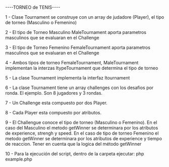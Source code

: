 ----TORNEO de TENIS----

1 - Clase Tournament se construye con un array de judadore (Player), el tipo de torneo (Masculino o Femenino)

2 - El tipo de Torneo Masculino MaleTournament aporta parametros masculinos que se evaluaran en el Challenge

3 - El tipo de Torneo Femenino FemaleTournament aporta parametros masculinos que se evaluaran en el Challenge

4 - Ambos tipos de torneo FemaleTournament, MaleTournament implementan la interzas ItypeTournament que determina el tipo de torneo

5 - La clase Tournament implementa la interfaz Itournament

6 - La clase Tournament tiene un array challenges con los desafios por ronda. El ejemplo. Son 8 jugadores y 3 rondas. 

7 - Un Challenge esta compuesto por dos Player.

8 - Cada Player esta compuesto por atributos. 

9 - El Challengue conoce el tipo de torneo (Masculino o Femenino). En el caso del Masculino el metodo getWinner se determinara por los atributos de experience, strengh y speed. En el caso de tipo de torneo Femenino el metodo getWinner se determinara por los atributos de experience y tiempo de reaccion. 
Tener en cuenta que la logica del método getWinner

10 - Para la ejecución del script, dentro de la carpeta ejecutar: php example.php